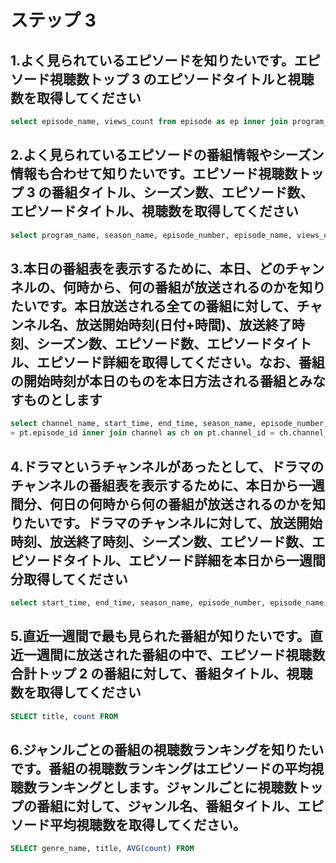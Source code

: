 # ステップ 3

## 1.よく見られているエピソードを知りたいです。エピソード視聴数トップ 3 のエピソードタイトルと視聴数を取得してください

```sql
select episode_name, views_count from episode as ep inner join program_table as pt on ep.episode_id = pt.episode_id order by views_count desc limit 3;
```

## 2.よく見られているエピソードの番組情報やシーズン情報も合わせて知りたいです。エピソード視聴数トップ 3 の番組タイトル、シーズン数、エピソード数、エピソードタイトル、視聴数を取得してください

```sql
select program_name, season_name, episode_number, episode_name, views_count from program as p inner join episode as ep on p.program_id = ep.program_id inner join season as s on ep.season_id = s.season_id inner join program_table as pt on ep.episode_id = pt.episode_id order by views_count desc limit 3;
```

## 3.本日の番組表を表示するために、本日、どのチャンネルの、何時から、何の番組が放送されるのかを知りたいです。本日放送される全ての番組に対して、チャンネル名、放送開始時刻(日付+時間)、放送終了時刻、シーズン数、エピソード数、エピソードタイトル、エピソード詳細を取得してください。なお、番組の開始時刻が本日のものを本日方法される番組とみなすものとします

```sql
select channel_name, start_time, end_time, season_name, episode_number, episode_name, episode_description from episode as ep inner join program_table as pt on ep.episode_id
= pt.episode_id inner join channel as ch on pt.channel_id = ch.channel_id inner join season as s on ep.season_id = s.season_id where date(start_time) = '2023-05-16';
```

## 4.ドラマというチャンネルがあったとして、ドラマのチャンネルの番組表を表示するために、本日から一週間分、何日の何時から何の番組が放送されるのかを知りたいです。ドラマのチャンネルに対して、放送開始時刻、放送終了時刻、シーズン数、エピソード数、エピソードタイトル、エピソード詳細を本日から一週間分取得してください

```sql
select start_time, end_time, season_name, episode_number, episode_name, episode_description from program_table as pt inner join episode as ep on pt.episode_id = ep.episode_id inner join season as s on ep.season_id = s.season_id inner join channel as ch on pt.channel_id = ch.channel_id where channel_name = 'チャンネル1' and date(start_time) >= curdate() and date(start_time) < CURDATE() + INTERVAL 1 WEEK;
```

## 5.直近一週間で最も見られた番組が知りたいです。直近一週間に放送された番組の中で、エピソード視聴数合計トップ 2 の番組に対して、番組タイトル、視聴数を取得してください

```sql
SELECT title, count FROM
```

## 6.ジャンルごとの番組の視聴数ランキングを知りたいです。番組の視聴数ランキングはエピソードの平均視聴数ランキングとします。ジャンルごとに視聴数トップの番組に対して、ジャンル名、番組タイトル、エピソード平均視聴数を取得してください。

```sql
SELECT genre_name, title, AVG(count) FROM
```
